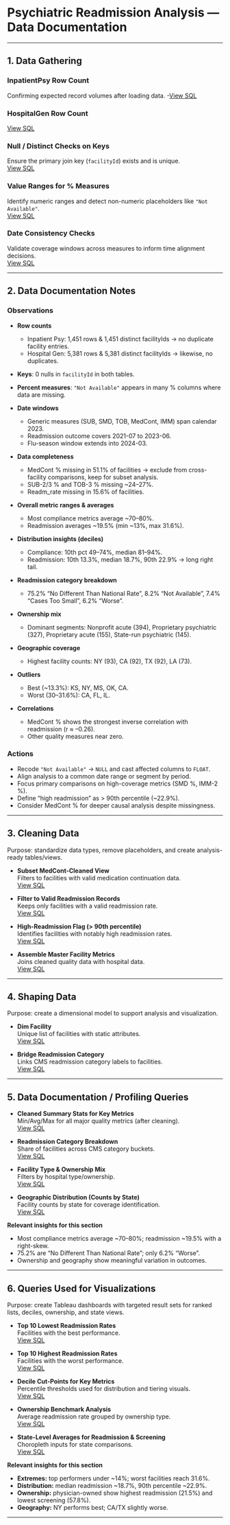 # Psychiatric Readmission Analysis — Data Documentation

---

## 1. Data Gathering

### InpatientPsy Row Count
Confirming expected record volumes after loading data. 
-[View SQL](sql_queries/data_gathering/inpatientpsy-row-count.sql)

### HospitalGen Row Count
[View SQL](sql_queries/data_gathering/hospitalgen-row-count.sql)

### Null / Distinct Checks on Keys
Ensure the primary join key (`facilityId`) exists and is unique.  
[View SQL](sql_queries/data_gathering/distinct-facility-count-%26-key-nulls.sql)

### Value Ranges for % Measures
Identify numeric ranges and detect non-numeric placeholders like `"Not Available"`.  
[View SQL](sql_queries/data_gathering/value-ranges-for-%25-measures.sql)

### Date Consistency Checks
Validate coverage windows across measures to inform time alignment decisions.  
[View SQL](sql_queries/data_gathering/date-consistency-checks.sql)

---

## 2. Data Documentation Notes

### Observations
- **Row counts**  
  - Inpatient Psy: 1,451 rows & 1,451 distinct facilityIds → no duplicate facility entries.  
  - Hospital Gen: 5,381 rows & 5,381 distinct facilityIds → likewise, no duplicates.
- **Keys**: 0 nulls in `facilityId` in both tables.
- **Percent measures**: `"Not Available"` appears in many % columns where data are missing.
- **Date windows**  
  - Generic measures (SUB, SMD, TOB, MedCont, IMM) span calendar 2023.  
  - Readmission outcome covers 2021-07 to 2023-06.  
  - Flu-season window extends into 2024-03.
- **Data completeness**  
  - MedCont % missing in 51.1% of facilities → exclude from cross-facility comparisons, keep for subset analysis.  
  - SUB-2/3 % and TOB-3 % missing ~24–27%.  
  - Readm_rate missing in 15.6% of facilities.

- **Overall metric ranges & averages**  
  - Most compliance metrics average ~70–80%.  
  - Readmission averages ~19.5% (min ~13%, max 31.6%).
- **Distribution insights (deciles)**  
  - Compliance: 10th pct 49–74%, median 81–94%.  
  - Readmission: 10th 13.3%, median 18.7%, 90th 22.9% → long right tail.
- **Readmission category breakdown**  
  - 75.2% “No Different Than National Rate”, 8.2% “Not Available”, 7.4% “Cases Too Small”, 6.2% “Worse”.
- **Ownership mix**  
  - Dominant segments: Nonprofit acute (394), Proprietary psychiatric (327), Proprietary acute (155), State-run psychiatric (145).
- **Geographic coverage**  
  - Highest facility counts: NY (93), CA (92), TX (92), LA (73).
- **Outliers**  
  - Best (~13.3%): KS, NY, MS, OK, CA.  
  - Worst (30–31.6%): CA, FL, IL.
- **Correlations**  
  - MedCont % shows the strongest inverse correlation with readmission (r ≈ –0.26).  
  - Other quality measures near zero.

### Actions
- Recode `"Not Available"` → `NULL` and cast affected columns to `FLOAT`.
- Align analysis to a common date range or segment by period.
- Focus primary comparisons on high-coverage metrics (SMD %, IMM-2 %).
- Define “high readmission” as > 90th percentile (~22.9%).
- Consider MedCont % for deeper causal analysis despite missingness.

---

## 3. Cleaning Data

Purpose: standardize data types, remove placeholders, and create analysis-ready tables/views.

- **Subset MedCont-Cleaned View**  
  Filters to facilities with valid medication continuation data.  
  [View SQL](sql_queries/cleaning_data/subset-medcont-cleaned-view.sql)

- **Filter to Valid Readmission Records**  
  Keeps only facilities with a valid readmission rate.  
  [View SQL](sql_queries/cleaning_data/filter-valid-readmission-records.sql)

- **High-Readmission Flag (> 90th percentile)**  
  Identifies facilities with notably high readmission rates.  
  [View SQL](sql_queries/cleaning_data/add-high-readmission-flag.sql)

- **Assemble Master Facility Metrics**  
  Joins cleaned quality data with hospital data.  
  [View SQL](sql_queries/cleaning_data/create-clean-master-table.sql)

---

## 4. Shaping Data

Purpose: create a dimensional model to support analysis and visualization.

- **Dim Facility**  
  Unique list of facilities with static attributes.  
  [View SQL](sql_queries/shaping_data/create-dimension-tables%20(1).sql)

- **Bridge Readmission Category**  
  Links CMS readmission category labels to facilities.  
  [View SQL](sql_queries/shaping_data/bridge-table-for-readmission-category.sql)

---

## 5. Data Documentation / Profiling Queries

- **Cleaned Summary Stats for Key Metrics**  
  Min/Avg/Max for all major quality metrics (after cleaning).  
  [View SQL](sql_queries/data_documentation/cleaned-summary-stats-for-key-metrics.sql)

- **Readmission Category Breakdown**  
  Share of facilities across CMS category buckets.  
  [View SQL](sql_queries/data_documentation/readmission-category-breakdown.sql)

- **Facility Type & Ownership Mix**  
  Filters by hospital type/ownership.  
  [View SQL](sql_queries/data_documentation/facility-type-%26-ownership.sql)

- **Geographic Distribution (Counts by State)**  
  Facility counts by state for coverage identification.  
  [View SQL](sql_queries/data_documentation/geographic-distribution.sql)

**Relevant insights for this section**
- Most compliance metrics average ~70–80%; readmission ~19.5% with a right-skew.
- 75.2% are “No Different Than National Rate”; only 6.2% “Worse”.
- Ownership and geography show meaningful variation in outcomes.

---

## 6. Queries Used for Visualizations

Purpose: create Tableau dashboards with targeted result sets for ranked lists, deciles, ownership, and state views.

- **Top 10 Lowest Readmission Rates**  
  Facilities with the best performance.  
  [View SQL](sql_queries/visualizations/top-10-lowest-readmission-rate-facilities.sql)

- **Top 10 Highest Readmission Rates**  
  Facilities with the worst performance.  
  [View SQL](sql_queries/visualizations/top-10-highest-readmission-rate-facilities.sql)

- **Decile Cut-Points for Key Metrics**  
  Percentile thresholds used for distribution and tiering visuals.  
  [View SQL](sql_queries/visualizations/decile-cut-points-for-key-metrics.sql)

- **Ownership Benchmark Analysis**  
  Average readmission rate grouped by ownership type.  
  [View SQL](sql_queries/visualizations/compare-readmission-by-ownership-type.sql)

- **State-Level Averages for Readmission & Screening**  
  Choropleth inputs for state comparisons.  
  [View SQL](sql_queries/visualizations/state-level-averages-for-readmission-%26-screening.sql)

**Relevant insights for this section**
- **Extremes:** top performers under ~14%; worst facilities reach 31.6%.  
- **Distribution:** median readmission ~18.7%, 90th percentile ~22.9%.  
- **Ownership:** physician-owned show highest readmission (21.5%) and lowest screening (57.8%).  
- **Geography:** NY performs best; CA/TX slightly worse.

---
